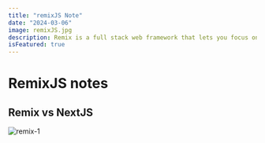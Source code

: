 ```yaml
---
title: "remixJS Note"
date: "2024-03-06"
image: remixJS.jpg
description: Remix is a full stack web framework that lets you focus on the user interface and work back through web standards to deliver a fast, slick, and resilient user experience. People are gonna love using your stuff.
isFeatured: true
---
```


# RemixJS notes

## Remix vs NextJS
![remix-1](remix-1.png)
